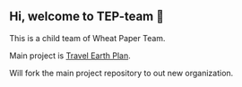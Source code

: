 ## Hi, welcome to TEP-team 👋

This is a child team of Wheat Paper Team.

Main project is [Travel Earth Plan](https://github.com/TEP-team/Travel-Earth-Plan).

Will fork the main project repository to out new organization.
